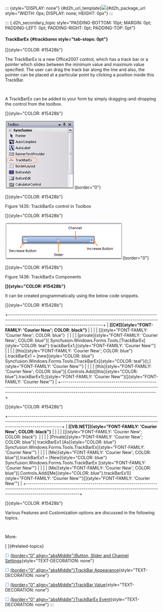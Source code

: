 ::: {style="DISPLAY: none"}
[](ms-xhelp:///?Id=d2h_url_template){#d2h_url_template}![](!package_url!){#d2h_package_url style="WIDTH: 0px; DISPLAY: none; HEIGHT: 0px"}
:::

::: {.d2h_secondary_topic style="PADDING-BOTTOM: 10pt; MARGIN: 0pt; PADDING-LEFT: 0pt; PADDING-RIGHT: 0pt; PADDING-TOP: 0pt"}
#### TrackBarEx {#trackbarex style="tab-stops: 0pt"}

[]{style="COLOR: #15428b"} 

The TrackBarEx is a new Office2007 control, which has a track bar or a pointer which slides between the minimum value and maximum value specified. The user can drag the track bar along the line and also, the pointer can be placed at a particular point by clicking a position inside this TrackBar.

 

A TrackBarEx can be added to your form by simply dragging-and-dropping the control from the toolbox.

[]{style="COLOR: #15428b"} 

![](ImagesExt/image76_1414.jpg){border="0"}

[]{style="COLOR: #15428b"} 

Figure 1435: TrackBarEx control in Toolbox

[]{style="COLOR: #15428b"} 

![](ImagesExt/image76_1415.jpg){border="0"}

[]{style="COLOR: #15428b"} 

Figure 1436: TrackBarEx Components

**[]{style="COLOR: #15428b"}** 

It can be created programmatically using the below code snippets.

[]{style="COLOR: #15428b"} 

+------------------------------------------------------------------------------------------------------------------------------------------------------------------------------------------------------------+
| **[\[C#\]]{style="FONT-FAMILY: 'Courier New'; COLOR: black"}**                                                                                                                                             |
|                                                                                                                                                                                                            |
| []{style="FONT-FAMILY: 'Courier New'; COLOR: blue"}                                                                                                                                                        |
|                                                                                                                                                                                                            |
| [private]{style="FONT-FAMILY: 'Courier New'; COLOR: blue"}[ Syncfusion.Windows.Forms.Tools.[TrackBarEx]{style="COLOR: teal"} trackBarEx1;]{style="FONT-FAMILY: 'Courier New'"}                             |
|                                                                                                                                                                                                            |
| [this]{style="FONT-FAMILY: 'Courier New'; COLOR: blue"}[.trackBarEx1 = [new]{style="COLOR: blue"} Syncfusion.Windows.Forms.Tools.[TrackBarEx]{style="COLOR: teal"}();]{style="FONT-FAMILY: 'Courier New'"} |
|                                                                                                                                                                                                            |
| [this]{style="FONT-FAMILY: 'Courier New'; COLOR: blue"}[.Controls.Add([this]{style="COLOR: blue"}.trackBarEx1);]{style="FONT-FAMILY: 'Courier New'"}[]{style="FONT-FAMILY: 'Courier New'"}                 |
+------------------------------------------------------------------------------------------------------------------------------------------------------------------------------------------------------------+

[]{style="COLOR: #15428b"} 

+---------------------------------------------------------------------------------------------------------------------------------------------------------------------------------------+
| **[\[VB.NET\]]{style="FONT-FAMILY: 'Courier New'; COLOR: black"}**                                                                                                                    |
|                                                                                                                                                                                       |
| []{style="FONT-FAMILY: 'Courier New'; COLOR: black"}                                                                                                                                  |
|                                                                                                                                                                                       |
| [Private]{style="FONT-FAMILY: 'Courier New'; COLOR: blue"}[ trackBarEx1 [As]{style="COLOR: blue"} Syncfusion.Windows.Forms.Tools.TrackBarEx]{style="FONT-FAMILY: 'Courier New'"}      |
|                                                                                                                                                                                       |
| [Me]{style="FONT-FAMILY: 'Courier New'; COLOR: blue"}[.trackBarEx1 = [New]{style="COLOR: blue"} Syncfusion.Windows.Forms.Tools.TrackBarEx ]{style="FONT-FAMILY: 'Courier New'"}       |
|                                                                                                                                                                                       |
| [Me]{style="FONT-FAMILY: 'Courier New'; COLOR: blue"}[.Controls.Add([Me]{style="COLOR: blue"}.trackBarEx1)]{style="FONT-FAMILY: 'Courier New'"}[]{style="FONT-FAMILY: 'Courier New'"} |
+---------------------------------------------------------------------------------------------------------------------------------------------------------------------------------------+

[]{style="COLOR: #15428b"} 

Various Features and Customization options are discussed in the following topics.

 

More:

[ ]{#related-topics}

[![](button.gif){border="0" align="absMiddle"}Button, Slider and Channel Settings](ms-xhelp:///?Id=8a5597b3-f0c7-4370-8fc5-33fa8fae6950){style="TEXT-DECORATION: none"}

[![](button.gif){border="0" align="absMiddle"}TrackBar Appearance](ms-xhelp:///?Id=262ba57b-9b03-43e4-9b4c-cd419b6fcad3){style="TEXT-DECORATION: none"}

[![](button.gif){border="0" align="absMiddle"}TrackBar Value](ms-xhelp:///?Id=0db2d9a8-f2b0-4cf6-bcef-2167499536b6){style="TEXT-DECORATION: none"}

[![](button.gif){border="0" align="absMiddle"}TrackBarEx Event](ms-xhelp:///?Id=bb2c9f34-4e66-4f73-a46b-eff2946751bb){style="TEXT-DECORATION: none"}
:::
